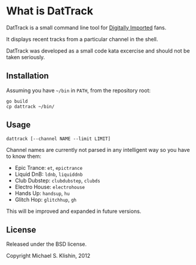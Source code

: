 # What is DatTrack

DatTrack is a small command line tool for [Digitally Imported](http://di.fm) fans.

It displays recent tracks from a particular channel in the shell.

DatTrack was developed as a small code kata excercise and should not be taken seriously.


## Installation

Assuming you have `~/bin` in `PATH`, from the repository root:

    go build
    cp dattrack ~/bin/


## Usage

    dattrack [--channel NAME --limit LIMIT]

Channel names are currently not parsed in any intelligent way so you have to know them:

 * Epic Trance: `et`, `epictrance`
 * Liquid DnB: `ldnb`, `liquiddnb`
 * Club Dubstep: `clubdubstep`, `clubds`
 * Electro House: `electrohouse`
 * Hands Up: `handsup`, `hu`
 * Glitch Hop: `glitchhup`, `gh`

This will be improved and expanded in future versions.


## License

Released under the BSD license.

Copyright Michael S. Klishin, 2012
